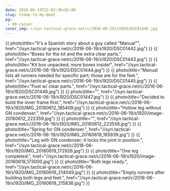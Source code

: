 ```yaml
---
date: 2016-06-19T22:03:36+01:00
slug: stomp-to-my-beat
pg:
 - 00-raiser
cover_img: //syn.tactical-grace.net/c/2016-06-19/s1920/DSC01446.jpg
---
```

{{ photo(title="It's a Spanish story about a guy called \"Manual\"", href="//syn.tactical-grace.net/c/2016-06-19/s1920/DSC01442.jpg") }}
{{ photo(title="Boxes for the kit and the extra clear parts.", href="//syn.tactical-grace.net/c/2016-06-19/s1920/DSC01443.jpg") }}
{{ photo(title="Kit box unpacked; more boxes inside!", href="//syn.tactical-grace.net/c/2016-06-19/s1920/DSC01444.jpg") }}
{{ photo(title="Manual lists all runners needed for specific part; those are for the feet.", href="//syn.tactical-grace.net/c/2016-06-19/s1920/DSC01445.jpg") }}
{{ photo(title="Foot w/ clear parts.", href="//syn.tactical-grace.net/c/2016-06-19/s1920/DSC01446.jpg") }}
{{ photo(title="", href="//syn.tactical-grace.net/c/2016-06-19/s1920/DSC01447.jpg") }}
{{ photo(title="Decided to build the inner frame first.", href="//syn.tactical-grace.net/c/2016-06-19/s1920/IMG_20160612_185409.jpg") }}
{{ photo(title="Hollow leg without GN condenser.", href="//syn.tactical-grace.net/c/2016-06-19/s1920/image-20160612_222359.jpg") }}
{{ photo(title="", href="//syn.tactical-grace.net/c/2016-06-19/s1920/IMG_20160612_223556.jpg") }}
{{ photo(title="Spring for GN condenser.", href="//syn.tactical-grace.net/c/2016-06-19/s1920/IMG_20160619_165939.jpg") }}
{{ photo(title="Leg with GN condenser; it locks the joint in position.", href="//syn.tactical-grace.net/c/2016-06-19/s1920/IMG_20160619_172926.jpg") }}
{{ photo(title="One leg completed.", href="//syn.tactical-grace.net/c/2016-06-19/s1920/image-20160619_173000.jpg") }}
{{ photo(title="Both legs ready.", href="//syn.tactical-grace.net/c/2016-06-19/s1920/IMG_20160619_214049.jpg") }}
{{ photo(title="Empty runners after building both legs and feet.", href="//syn.tactical-grace.net/c/2016-06-19/s1920/IMG_20160619_215836.jpg") }}
